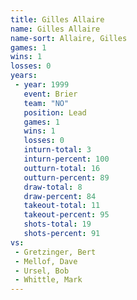 ```yaml
---
title: Gilles Allaire
name: Gilles Allaire
name-sort: Allaire, Gilles
games: 1
wins: 1
losses: 0
years:
 - year: 1999
   event: Brier
   team: "NO"
   position: Lead
   games: 1
   wins: 1
   losses: 0
   inturn-total: 3
   inturn-percent: 100
   outturn-total: 16
   outturn-percent: 89
   draw-total: 8
   draw-percent: 84
   takeout-total: 11
   takeout-percent: 95
   shots-total: 19
   shots-percent: 91
vs:
 - Gretzinger, Bert
 - Mellof, Dave
 - Ursel, Bob
 - Whittle, Mark
---
```

